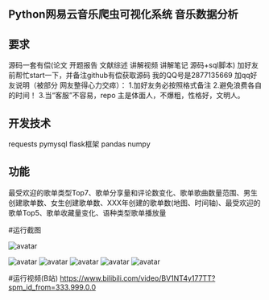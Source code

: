 ## Python网易云音乐爬虫可视化系统 音乐数据分析

## 要求
源码一套有偿(论文 开题报告  文献综述 讲解视频 讲解笔记 源码+sql脚本)
加好友前帮忙start一下，并备注github有偿获取源码
我的QQ号是2877135669
加qq好友说明（被部分 网友整得心力交瘁）：
    1.加好友务必按照格式备注
    2.避免浪费各自的时间！
    3.当“客服”不容易，repo 主是体面人，不爆粗，性格好，文明人。
    



## 开发技术

requests pymysql flask框架 pandas numpy



## 功能

最受欢迎的歌单类型Top7、歌单分享量和评论数变化、歌单歌曲数量范围、男生创建歌单数、女生创建歌单数、XXX年创建的歌单数(地图、时间轴)、最受欢迎的歌单Top5、歌单收藏量变化、语种类型歌单播放量	
	
#运行截图
	
![avatar](666666666666666666666.png)

![avatar](QQ截图20200814110306.png)
![avatar](QQ截图20200814110313.png)
![avatar](QQ截图20200814110320.png)
![avatar](QQ截图20200814110327.png)
![avatar](QQ截图20200814110347.png)

#运行视频(B站)
https://www.bilibili.com/video/BV1NT4y177TT?spm_id_from=333.999.0.0






